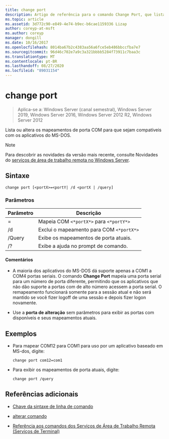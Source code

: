 ```yaml
---
title: change port
description: Artigo de referência para o comando Change Port, que lista ou altera os mapeamentos de porta COM para que sejam compatíveis com os aplicativos do MS-DOS.
ms.topic: article
ms.assetid: 3d772c90-e849-4e74-b9ec-b6cae1159336 Lizap
author: coreyp-at-msft
ms.author: coreyp
manager: dongill
ms.date: 10/16/2017
ms.openlocfilehash: 8014ba67b2c4383aa56a6fce5eb486bbccfba7e7
ms.sourcegitcommit: 96d46c702e7a9c3a321bbbb5284f73911c7baa3c
ms.translationtype: MT
ms.contentlocale: pt-BR
ms.lasthandoff: 08/27/2020
ms.locfileid: "89031154"
---
```

# <a name="change-port"></a>change port

> Aplica-se a: Windows Server (canal semestral), Windows Server 2019, Windows Server 2016, Windows Server 2012 R2, Windows Server 2012

Lista ou altera os mapeamentos de porta COM para que sejam compatíveis com os aplicativos do MS-DOS.

> [!NOTE]
> Para descobrir as novidades da versão mais recente, consulte Novidades do [serviços de área de trabalho remota no Windows Server](/previous-versions/windows/it-pro/windows-server-2012-r2-and-2012/dn283323(v=ws.11)).

## <a name="syntax"></a>Sintaxe

```
change port [<portX>=<portY| /d <portX | /query]
```

### <a name="parameters"></a>Parâmetros

| Parâmetro | Descrição |
|-----------------|----------------------------------------|
| <portX>=<portY> | Mapeia COM `<*portX*>` para `<*portY*>` |
| /d <portX> | Exclui o mapeamento para COM `<*portX*>` |
| /Query | Exibe os mapeamentos de porta atuais. |
| /? | Exibe a ajuda no prompt de comando. |

#### <a name="remarks"></a>Comentários

- A maioria dos aplicativos do MS-DOS dá suporte apenas a COM1 a COM4 portas seriais. O comando **Change Port** mapeia uma porta serial para um número de porta diferente, permitindo que os aplicativos que não dão suporte a portas com de alto número acessem a porta serial. O remapeamento funcionará somente para a sessão atual e não será mantido se você fizer logoff de uma sessão e depois fizer logon novamente.

- Use a **porta de alteração** sem parâmetros para exibir as portas com disponíveis e seus mapeamentos atuais.

## <a name="examples"></a>Exemplos

- Para mapear COM12 para COM1 para uso por um aplicativo baseado em MS-dos, digite:

  ```
  change port com12=com1
  ```

- Para exibir os mapeamentos de porta atuais, digite:

  ```
  change port /query
  ```

## <a name="additional-references"></a>Referências adicionais

- [Chave da sintaxe de linha de comando](command-line-syntax-key.md)

- [alterar comando](change.md)

- [Referência aos comandos dos Serviços de Área de Trabalho Remota (Serviços de Terminal)](remote-desktop-services-terminal-services-command-reference.md)
